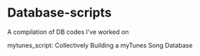 # Database-scripts
A compilation of DB codes I've worked on

mytunes_script: Collectively Building a myTunes Song Database
